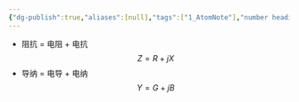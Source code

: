 ```yaml
---
{"dg-publish":true,"aliases":[null],"tags":["1_AtomNote"],"number headings":"auto, first-level 1, max 6, A.1.","Created-Date":"2023-12-20 11:05:58","Modified-Date":"2024-04-18 11:53:20","permalink":"/A01_Lessons/Ac01_电路分析基础/阻抗和导纳/","dgPassFrontmatter":true}
---
```




- 阻抗 = 电阻 + 电抗
$$
Z = R + jX
$$ 
- 导纳 = 电导 + 电纳
$$Y = G + jB$$


